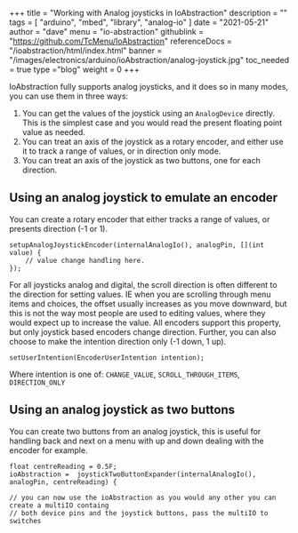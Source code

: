 +++
title = "Working with Analog joysticks in IoAbstraction"
description = ""
tags = [ "arduino", "mbed", "library", "analog-io" ]
date = "2021-05-21"
author =  "dave"
menu = "io-abstraction"
githublink = "https://github.com/TcMenu/IoAbstraction"
referenceDocs = "/ioabstraction/html/index.html"
banner = "/images/electronics/arduino/ioAbstraction/analog-joystick.jpg"
toc_needed = true
type ="blog"
weight = 0
+++

IoAbstraction fully supports analog joysticks, and it does so in many modes, you can use them in three ways:

1. You can get the values of the joystick using an `AnalogDevice` directly. This is the simplest case and you would read the present floating point value as needed.
2. You can treat an axis of the joystick as a rotary encoder, and either use it to track a range of values, or in direction only mode.
3. You can treat an axis of the joystick as two buttons, one for each direction.

## Using an analog joystick to emulate an encoder

You can create a rotary encoder that either tracks a range of values, or presents direction (-1 or 1).

    setupAnalogJoystickEncoder(internalAnalogIo(), analogPin, [](int value) {
        // value change handling here.
    });

For all joysticks analog and digital, the scroll direction is often different to the direction for setting values. IE when you are scrolling through menu items and choices, the offset usually increases as you move downward, but this is not the way most people are used to editing values, where they would expect up to increase the value. All encoders support this property, but only joystick based encoders change direction. Further, you can also choose to make the intention direction only (-1 down, 1 up).

    setUserIntention(EncoderUserIntention intention);

Where intention is one of: `CHANGE_VALUE`, `SCROLL_THROUGH_ITEMS`, `DIRECTION_ONLY`

## Using an analog joystick as two buttons

You can create two buttons from an analog joystick, this is useful for handling back and next on a menu with up and down dealing with the encoder for example.

    float centreReading = 0.5F;
    ioAbstraction =  joystickTwoButtonExpander(internalAnalogIo(), analogPin, centreReading) {
    
    // you can now use the ioAbstraction as you would any other you can create a multiIO containg
    // both device pins and the joystick buttons, pass the multiIO to switches
